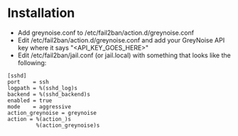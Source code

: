 # Installation

- Add greynoise.conf to /etc/fail2ban/action.d/greynoise.conf
- Edit /etc/fail2ban/action.d/greynoise.conf and add your GreyNoise API key where it says "<API_KEY_GOES_HERE>"
- Edit /etc/fail2ban/jail.conf (or jail.local) with something that looks like the following:

```
[sshd]
port    = ssh
logpath = %(sshd_log)s
backend = %(sshd_backend)s
enabled = true
mode    = aggressive
action_greynoise = greynoise
action = %(action_)s
         %(action_greynoise)s
```
